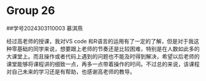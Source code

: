 # Group 26

##学号2024303110003 慕淇燕

经过高老师的授课，我对VS code 和R语言的运用有了一定的了解，但是对于我这种零基础的同学来说，想要跟上老师的节奏还是比较困难，特别是在人数如此多的大课堂上。而且操作或者代码上遇到的问题也不能及时得到解决，希望以后老师的课堂能够将课程讲的细致一点，再多一点带着操作的时间。不过总的来说，该课程对自己未来的学习还是有帮助，也感谢高老师的教导。




